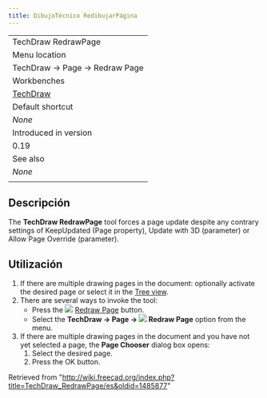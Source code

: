 ```yaml
---
title: DibujoTécnico RedibujarPágina
---
```

|  |
| --- |
| TechDraw RedrawPage |
| Menu location |
| TechDraw → Page → Redraw Page |
| Workbenches |
| [TechDraw](/TechDraw_Workbench "TechDraw Workbench") |
| Default shortcut |
| *None* |
| Introduced in version |
| 0.19 |
| See also |
| *None* |
|  |

## Descripción

The **TechDraw RedrawPage** tool forces a page update despite any contrary settings of KeepUpdated (Page property), Update with 3D (parameter) or Allow Page Override (parameter).

## Utilización

1. If there are multiple drawing pages in the document: optionally activate the desired page or select it in the [Tree view](/Tree_view "Tree view").
2. There are several ways to invoke the tool:
   * Press the ![](/images/TechDraw_RedrawPage.svg) [Redraw Page](/TechDraw_RedrawPage "TechDraw RedrawPage") button.
   * Select the **TechDraw → Page → ![](/images/TechDraw_RedrawPage.svg) Redraw Page** option from the menu.
3. If there are multiple drawing pages in the document and you have not yet selected a page, the **Page Chooser** dialog box opens:
   1. Select the desired page.
   2. Press the OK button.

Retrieved from "<http://wiki.freecad.org/index.php?title=TechDraw_RedrawPage/es&oldid=1485877>"